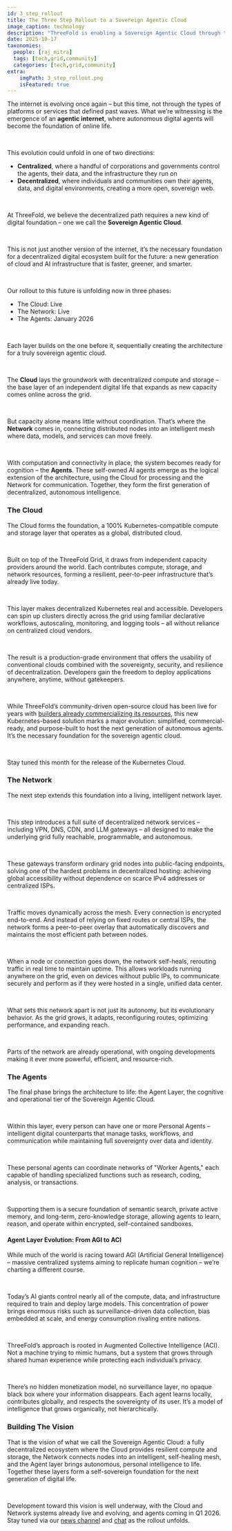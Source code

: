 ```yaml
---
id: 3_step_rollout
title: The Three Step Rollout to a Sovereign Agentic Cloud
image_caption: technology
description: "ThreeFold is enabling a Sovereign Agentic Cloud through three architectural layers: Cloud, Network, and Agents – a new generation of cloud and AI infrastructure."
date: 2025-10-17
taxonomies:
  people: [raj_mitra]
  tags: [tech,grid,community]
  categories: [tech,grid,community]
extra:
    imgPath: 3_step_rollout.png
    isFeatured: true
---
```


The internet is evolving once again – but this time, not through the types of platforms or services that defined past waves. What we’re witnessing is the emergence of an **agentic internet**, where autonomous digital agents will become the foundation of online life.

</br>

This evolution could unfold in one of two directions:

- **Centralized**, where a handful of corporations and governments control the agents, their data, and the infrastructure they run on
- **Decentralized**, where individuals and communities own their agents, data, and digital environments, creating a more open, sovereign web.

</br>

At ThreeFold, we believe the decentralized path requires a new kind of digital foundation – one we call the **Sovereign Agentic Cloud**.

</br>

This is not just another version of the internet, it’s the necessary foundation for a decentralized digital ecosystem built for the future: a new generation of cloud and AI infrastructure that is faster, greener, and smarter.

</br>

Our rollout to this future is unfolding now in three phases:

- The Cloud: Live
- The Network: Live
- The Agents: January 2026

</br>

Each layer builds on the one before it, sequentially creating the architecture for a truly sovereign agentic cloud.

</br>

The **Cloud** lays the groundwork with decentralized compute and storage – the base layer of an independent digital life that expands as new capacity comes online across the grid.

</br>

But capacity alone means little without coordination. That’s where the **Network** comes in, connecting distributed nodes into an intelligent mesh where data, models, and services can move freely.

</br>

With computation and connectivity in place, the system becomes ready for cognition – the **Agents**. These self-owned AI agents emerge as the logical extension of the architecture, using the Cloud for processing and the Network for communication. Together, they form the first generation of decentralized, autonomous intelligence.

### **The Cloud**
The Cloud forms the foundation, a 100% Kubernetes-compatible compute and storage layer that operates as a global, distributed cloud.

</br>

Built on top of the ThreeFold Grid, it draws from independent capacity providers around the world. Each contributes compute, storage, and network resources, forming a resilient, peer-to-peer infrastructure that’s already live today.

</br>

This layer makes decentralized Kubernetes real and accessible. Developers can spin up clusters directly across the grid using familiar declarative workflows, autoscaling, monitoring, and logging tools – all without reliance on centralized cloud vendors.

</br>

The result is a production-grade environment that offers the usability of conventional clouds combined with the sovereignty, security, and resilience of decentralization. Developers gain the freedom to deploy applications anywhere, anytime, without gatekeepers.

</br>

While ThreeFold’s community-driven open-source cloud has been live for years with [builders already commercializing its resources](/blog/tf-decentralized-cloud-new/), this new Kubernetes-based solution marks a major evolution: simplified, commercial-ready, and purpose-built to host the next generation of autonomous agents. It’s the necessary foundation for the sovereign agentic cloud.

<br/>

Stay tuned this month for the release of the Kubernetes Cloud.

### **The Network**
The next step extends this foundation into a living, intelligent network layer.

</br>

This step introduces a full suite of decentralized network services – including VPN, DNS, CDN, and LLM gateways – all designed to make the underlying grid fully reachable, programmable, and autonomous.

</br>

These gateways transform ordinary grid nodes into public-facing endpoints, solving one of the hardest problems in decentralized hosting: achieving global accessibility without dependence on scarce IPv4 addresses or centralized ISPs. 

</br>

Traffic moves dynamically across the mesh. Every connection is encrypted end-to-end. And instead of relying on fixed routes or central ISPs, the network forms a peer-to-peer overlay that automatically discovers and maintains the most efficient path between nodes. 

</br>

When a node or connection goes down, the network self-heals, rerouting traffic in real time to maintain uptime. This allows workloads running anywhere on the grid, even on devices without public IPs, to communicate securely and perform as if they were hosted in a single, unified data center. 

</br>

What sets this network apart is not just its autonomy, but its evolutionary behavior. As the grid grows, it adapts, reconfiguring routes, optimizing performance, and expanding reach.

</br>

Parts of the network are already operational, with ongoing developments making it ever more powerful, efficient, and resource-rich.

### **The Agents**
The final phase brings the architecture to life: the Agent Layer, the cognitive and operational tier of the Sovereign Agentic Cloud.

</br>

Within this layer, every person can have one or more Personal Agents – intelligent digital counterparts that manage tasks, workflows, and communication while maintaining full sovereignty over data and identity.

</br>

These personal agents can coordinate networks of "Worker Agents," each capable of handling specialized functions such as research, coding, analysis, or transactions.

</br>

Supporting them is a secure foundation of semantic search, private active memory, and long-term, zero-knowledge storage, allowing agents to learn, reason, and operate within encrypted, self-contained sandboxes. 

#### Agent Layer Evolution: From AGI to ACI
While much of the world is racing toward AGI (Artificial General Intelligence) – massive centralized systems aiming to replicate human cognition – we’re charting a different course.

</br>

Today’s AI giants control nearly all of the compute, data, and infrastructure required to train and deploy large models. This concentration of power brings enormous risks such as surveillance-driven data collection, bias embedded at scale, and energy consumption rivaling entire nations.

</br>

ThreeFold’s approach is rooted in Augmented Collective Intelligence (ACI). Not a machine trying to mimic humans, but a system that grows through shared human experience while protecting each individual’s privacy.

</br>

There’s no hidden monetization model, no surveillance layer, no opaque black box where your information disappears. Each agent learns locally, contributes globally, and respects the sovereignty of its user. It’s a model of intelligence that grows organically, not hierarchically.

### **Building The Vision**
That is the vision of what we call the Sovereign Agentic Cloud: a fully decentralized ecosystem where the Cloud provides resilient compute and storage, the Network connects nodes into an intelligent, self-healing mesh, and the Agent layer brings autonomous, personal intelligence to life. Together these layers form a self-sovereign foundation for the next generation of digital life.

</br>

Development toward this vision is well underway, with the Cloud and Network systems already live and evolving, and agents coming in Q1 2026. Stay tuned via our [news channel](https://t.me/threefoldnews) and [chat](https://t.me/threefold) as the rollout unfolds.